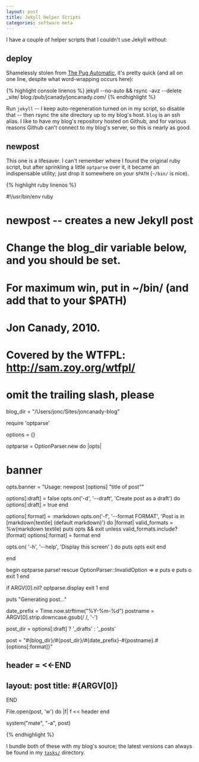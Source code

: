 ```yaml
---
layout: post
title: Jekyll Helper Scripts
categories: software meta
---
```


I have a couple of helper scripts that I couldn't use Jekyll without:

## deploy

Shamelessly stolen from [The Pug Automatic](http://henrik.nyh.se/), it's pretty quick (and all on one line, despite what word-wrapping occurs here):

{% highlight console linenos %}
jekyll --no-auto && rsync -avz --delete _site/ blog:/pub/jcanady/joncanady.com/
{% endhighlight %}

Run `jekyll` -- I keep auto-regeneration turned on in my script, so disable that -- then rsync the site directory up to my blog's host. `blog` is an ssh alias. I like to have my blog's repository hosted on Github, and for various reasons Github can't connect to my blog's server, so this is nearly as good.

## newpost

This one is a lifesaver. I can't remember where I found the original ruby script, but after sprinkling a little `optparse` over it, it became an indispensable utility; just drop it somewhere on your `$PATH` (`~/bin/` is nice).

{% highlight ruby linenos %}

#!/usr/bin/env ruby

###
# newpost -- creates a new Jekyll post
# Change the blog_dir variable below, and you should be set.
# For maximum win, put in ~/bin/ (and add that to your $PATH)
#
# Jon Canady, 2010.
# Covered by the WTFPL: http://sam.zoy.org/wtfpl/
###

# omit the trailing slash, please
blog_dir = "/Users/jonc/Sites/joncanady-blog"


require 'optparse'

options = {}

optparse = OptionParser.new do |opts|

  # banner
  opts.banner = "Usage: newpost [options] \"title of post\""

  options[:draft] = false
  opts.on('-d', '--draft', 'Create post as a draft') do
    options[:draft] = true
  end

  options[:format] = :markdown
  opts.on('-f', '--format FORMAT', 'Post is in [markdown|textile] (default markdown)') do |format|
    valid_formats = %w(markdown textile)
    puts opts && exit unless valid_formats.include?(format)
    options[:format] = format
  end

  opts.on( '-h', '--help', 'Display this screen' ) do
    puts opts
    exit
  end

end



begin
optparse.parse!
rescue OptionParser::InvalidOption => e
  puts e
  puts o
  exit 1
end

if ARGV[0].nil?
  optparse.display
  exit 1
end

puts "Generating post..."

date_prefix = Time.now.strftime("%Y-%m-%d")
postname = ARGV[0].strip.downcase.gsub(/ /, '-')

post_dir = options[:draft] ? '_drafts' : '_posts'

post = "#{blog_dir}/#{post_dir}/#{date_prefix}-#{postname}.#{options[:format]}"

header = <<-END
---
layout: post
title: #{ARGV[0]}
---

END

File.open(post, 'w') do |f|
  f << header
end

system("mate", "-a", post)


{% endhighlight %}

I bundle both of these with my blog's source; the latest versions can always be found in my [`tasks/`](http://github.com/joncanady/joncanady.com/tree/master/tasks) directory.
